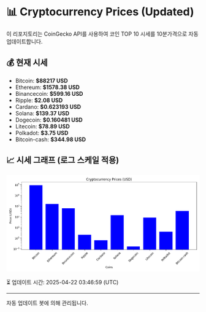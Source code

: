 
# 📊 Cryptocurrency Prices (Updated)

이 리포지토리는 CoinGecko API를 사용하여 코인 TOP 10 시세를 10분가격으로 자동 업데이트합니다.

## 💰 현재 시세
- Bitcoin: **$88217 USD**
- Ethereum: **$1578.38 USD**
- Binancecoin: **$599.16 USD**
- Ripple: **$2.08 USD**
- Cardano: **$0.623193 USD**
- Solana: **$139.37 USD**
- Dogecoin: **$0.160481 USD**
- Litecoin: **$78.89 USD**
- Polkadot: **$3.75 USD**
- Bitcoin-cash: **$344.98 USD**

## 📈 시세 그래프 (로그 스케일 적용)
![Crypto Prices](crypto_prices.png)

⏳ 업데이트 시간: 2025-04-22 03:46:59 (UTC)

---
자동 업데이트 봇에 의해 관리됩니다.
